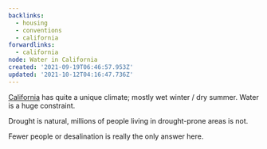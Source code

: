 ```yaml
---
backlinks:
  - housing
  - conventions
  - california
forwardlinks:
  - california
node: Water in California
created: '2021-09-19T06:46:57.953Z'
updated: '2021-10-12T04:16:47.736Z'
---
```

[California](california.md) has quite a unique climate; mostly wet winter / dry summer. Water is a huge constraint. 

Drought is natural, millions of people living in drought-prone areas is not. 

Fewer people or desalination is really the only answer here. 
